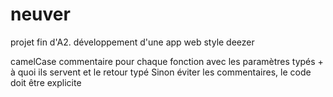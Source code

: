 # neuver
projet fin d'A2. développement d'une app web style deezer

camelCase
commentaire pour chaque fonction avec les paramètres typés + à quoi ils servent et le retour typé
Sinon éviter les commentaires, le code doit être explicite